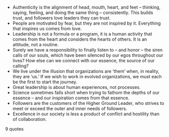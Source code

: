  - Authenticity is the alignment of head, mouth, heart, and feet – thinking, saying, feeling, and doing the same thing – consistently. This builds trust, and followers love leaders they can trust.
 - People are motivated by fear, but they are not inspired by it. Everything that inspires us comes from love.
 - Leadership is not a formula or a program, it is a human activity that comes from the heart and considers the hearts of others. It is an attitude, not a routine.
 - Surely we have a responsibility to finally listen to – and honor – the siren calls of our souls, which have been silenced by our egos throughout our lives? How else can we connect with our essence, the source of our calling?
 - We live under the illusion that organizations are ‘them’ when, in reality, they are ‘us.’ If we wish to work in evolved organizations, we must each be the first to start the journey.
 - Great leadership is about human experiences, not processes.
 - Science sometimes falls short when trying to fathom the depths of our essence – and our inspiration comes from that essence.
 - Followers are the customers of the Higher Ground Leader, who strives to meet or exceed the outer and inner needs of followers.
 - Excellence in our society is less a product of conflict and hostility than of collaboration.

9 quotes